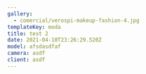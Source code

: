 ```yaml
---
gallery:
  - comercial/verospi-makeup-fashion-4.jpg
templateKey: moda
title: test 2
date: 2021-04-10T23:26:29.520Z
model: afsdasdfaf
camera: asdf
client: asdf
---
```

